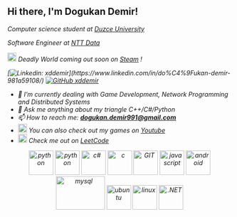 <h2> Hi there, I'm Dogukan Demir! </h2>
<p><em> Computer science student at <a href="https://duzce.edu.tr/">Duzce University</a></p>
<p><em> Software Engineer at <a href="https://www.nttdata.com/global/en/">NTT Data</a></p>
 
<img src="https://www.vectorlogo.zone/logos/steampowered/steampowered-icon.svg" width="20" height="20"> Deadly World coming out soon on <a href="https://store.steampowered.com/app/2315000/Dead_Earth">Steam</a> !
 
[![Linkedin: xddemir](https://img.shields.io/badge/-dogukandemir-blue?style=flat-square&logo=Linkedin&logoColor=white&link=[https://www.linkedin.com/in/do%C4%9Fukan-demir-981a59108/](https://www.linkedin.com/in/do%C4%9Fukan-demir-981a59108/))](https://www.linkedin.com/in/do%C4%9Fukan-demir-981a59108/)
[![GitHub xddemir](https://img.shields.io/github/followers/xddemir?label=follow&style=social)](https://github.com/xddemir)

- 🌱 I’m currently dealing with Game Development, Network Programming and Distributed Systems
- 💬 Ask me anything about my triangle C++/C#/Python
- 📫 How to reach me: **dogukan.demir991@gmail.com**
- <img src="https://www.vectorlogo.zone/logos/youtube/youtube-tile.svg" alt="python" width="20" height="20"/> You can also check out my games on <a href="https://www.youtube.com/channel/UCjM3_8tkPrn1l9mVTaiw8_Q">Youtube</a>
- <img src="https://upload.wikimedia.org/wikipedia/commons/a/ab/LeetCode_logo_white_no_text.svg"  width="20" height="20"> Check me out on <a href="https://leetcode.com/demirdogukan/">LeetCode</a>

<p align="center">
      <img src="https://www.vectorlogo.zone/logos/unity3d/unity3d-icon.svg" alt="python" width="55" height="55"/>
      <img src="https://www.vectorlogo.zone/logos/python/python-icon.svg" alt="python" width="55" height="55"/>
      <img src="https://user-images.githubusercontent.com/52351749/127752109-ffe5c01c-d84c-4bf8-8a2d-0ab6776862a0.png" alt="c#" width="55" height="55"/>
      <img src="https://user-images.githubusercontent.com/52351749/127752433-8c8cc395-62d0-4713-b1ee-7c6c622ab95b.png" alt="c" width="55" height="55"/> 
      <img src="https://www.vectorlogo.zone/logos/git-scm/git-scm-icon.svg" alt="GIT" width="55" height="55"/> 
      <img src="https://user-images.githubusercontent.com/52351749/127752469-1265145c-d445-41de-b1ca-25114ebd9df6.png" alt="javascript" width="55" height="55"/>
      <img src="https://www.vectorlogo.zone/logos/android/android-icon.svg" alt="android" width="55" height="55"/>
      <img src="https://www.vectorlogo.zone/logos/mysql/mysql-ar21.svg" alt="mysql" width="110" height="75"/> 
      <img src="https://www.vectorlogo.zone/logos/ubuntu/ubuntu-icon.svg" alt="ubuntu" width="55" height="55"/>
      <img src="https://www.vectorlogo.zone/logos/linux/linux-icon.svg" alt="linux" width="55" height="55"/> 
      <img src="https://www.vectorlogo.zone/logos/dotnet/dotnet-icon.svg" alt=".NET" width="55" height="55"/> 
</p>
